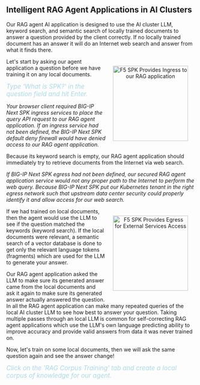 ## Intelligent RAG Agent Applications in AI Clusters

Our RAG agent AI application is designed to use the AI cluster LLM, keyword search, and semantic search of locally 
trained documents to answer a question provided by the client correctly. If no locally trained document has an answer
it will do an Internet web search and answer from what it finds there. 

<div style="text-align:center;">
<img src="file/assets/f5_client_ingress_to_inferencing.png" alt="F5 SPK Provides Ingress to our RAG application" style="width:200px; vertical-align: middle; float:right; margin: 20px 20px 20px 20px;"/>
</div>

Let's start by asking our agent application a question before we have training it on any local documents. 

<span style="font-size: 1.2em; font-style: italic; color: lightblue;">Type 'What is SPK?' in the question field and hit Enter.</span>

*Your browser client required BIG-IP Next SPK ingress services to place the query API request to our RAG agent application. If an ingress
service had not been defined, the BIG-IP Next SPK default deny firewall would have denied access to our RAG agent application.*

Because its keyword search is empty, our RAG agent application should immediately try to retrieve documents from the Internet via web search. 

*If BIG-IP Next SPK egress had not been defined, our secured RAG agent application service would not any proper path to the Internet to 
perform the web query. Because BIG-IP Next SPK put our Kubernetes tenant in the right egress network such that upstream data center security 
could properly identify it and allow access for our web search.*

<div style="text-align:center;">
<img src="file/assets/f5_rag_app_egress.png" alt="F5 SPK Provides Egress for External Services Access" style="width:200px; vertical-align: middle; float:right; margin: 20px 20px 20px 20px;"/>
</div>

If we had trained on local documents, then the agent would use the LLM to see if the question matched the keywords (keyword search). 
If the local documents were relevant, a semantic search of a vector database is done to get only the relevant language tokens (fragments) 
which are used for the LLM to generate your answer. 

Our RAG agent application asked the LLM to make sure its generated answer came from the local documents and ask it again to make sure
its generated answer actually answered the question.  In all the RAG agent application can make many repeated queries of the local 
AI cluster LLM to see how best to answer your question. Taking multiple passes through an local LLM  is common for self-correcting 
RAG agent applications which use the LLM's own language predicting ability to improve accuracy and provide
valid answers from data it was never trained on.

Now, let's train on some local documents, then we will ask the same question again and see the answer change! 

<span style="font-size: 1.2em; font-style: italic; color: lightblue;">Click on the 'RAG Corpus Training' tab and create a local corpus of knowledge for our agent.</span>